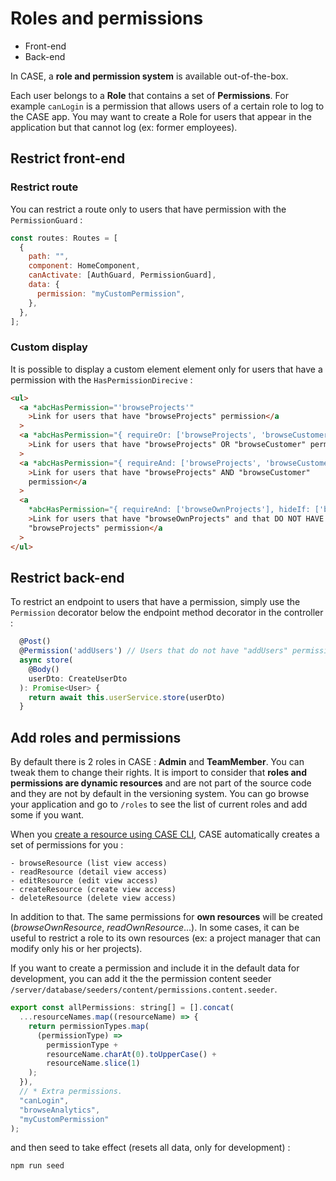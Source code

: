 # Roles and permissions

- Front-end
- Back-end

In CASE, a **role and permission system** is available out-of-the-box.

Each user belongs to a **Role** that contains a set of **Permissions**. For example `canLogin` is a permission that allows users of a certain role to log to the CASE app. You may want to create a Role for users that appear in the application but that cannot log (ex: former employees).

## Restrict front-end

### Restrict route

You can restrict a route only to users that have permission with the `PermissionGuard` :

```js
const routes: Routes = [
  {
    path: "",
    component: HomeComponent,
    canActivate: [AuthGuard, PermissionGuard],
    data: {
      permission: "myCustomPermission",
    },
  },
];
```

### Custom display

It is possible to display a custom element element only for users that have a permission with the `HasPermissionDirecive` :

```html
<ul>
  <a *abcHasPermission="'browseProjects'"
    >Link for users that have "browseProjects" permission</a
  >
  <a *abcHasPermission="{ requireOr: ['browseProjects', 'browseCustomers'] }"
    >Link for users that have "browseProjects" OR "browseCustomer" permission</a
  >
  <a *abcHasPermission="{ requireAnd: ['browseProjects', 'browseCustomers'] }"
    >Link for users that have "browseProjects" AND "browseCustomer"
    permission</a
  >
  <a
    *abcHasPermission="{ requireAnd: ['browseOwnProjects'], hideIf: ['browseProjects'] }"
    >Link for users that have "browseOwnProjects" and that DO NOT HAVE
    "browseProjects" permission</a
  >
</ul>
```

## Restrict back-end

To restrict an endpoint to users that have a permission, simply use the `Permission` decorator below the endpoint method decorator in the controller :

```js
  @Post()
  @Permission('addUsers') // Users that do not have "addUsers" permission will receive a 403 error.
  async store(
    @Body()
    userDto: CreateUserDto
  ): Promise<User> {
    return await this.userService.store(userDto)
  }
```

## Add roles and permissions

By default there is 2 roles in CASE : **Admin** and **TeamMember**. You can tweak them to change their rights. It is import to consider that **roles and permissions are dynamic resources** and are not part of the source code and they are not by default in the versioning system. You can go browse your application and go to `/roles` to see the list of current roles and add some if you want.

When you [create a resource using CASE CLI](resources/create-a-resource.md), CASE automatically creates a set of permissions for you :

```
- browseResource (list view access)
- readResource (detail view access)
- editResource (edit view access)
- createResource (create view access)
- deleteResource (delete view access)
```

In addition to that. The same permissions for **own resources** will be created (_browseOwnResource_, _readOwnResource_...). In some cases, it can be useful to restrict a role to its own resources (ex: a project manager that can modify only his or her projects).

If you want to create a permission and include it in the default data for development, you can add it the the permission content seeder `/server/database/seeders/content/permissions.content.seeder`.

```js
export const allPermissions: string[] = [].concat(
  ...resourceNames.map((resourceName) => {
    return permissionTypes.map(
      (permissionType) =>
        permissionType +
        resourceName.charAt(0).toUpperCase() +
        resourceName.slice(1)
    );
  }),
  // * Extra permissions.
  "canLogin",
  "browseAnalytics",
  "myCustomPermission"
);
```

and then seed to take effect (resets all data, only for development) :

```bash
npm run seed
```
